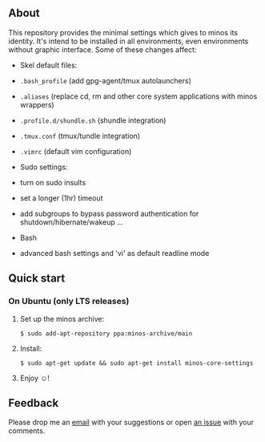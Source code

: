 ## About

This repository provides the minimal settings which gives to minos its identity. It's intend to be installed in all environments, even environments without graphic interface. Some of these changes affect:

- Skel default files:
 - `.bash_profile` (add gpg-agent/tmux autolaunchers)
 - `.aliases` (replace cd, rm and other core system applications with minos wrappers)
 - `.profile.d/shundle.sh` (shundle integration)
 - `.tmux.conf` (tmux/tundle integration)
 - `.vimrc` (default vim configuration)

- Sudo settings:
 - turn on sudo insults
 - set a longer (1hr) timeout
 - add subgroups to bypass password authentication for shutdown/hibernate/wakeup ...

- Bash
 - advanced bash settings and 'vi' as default readline mode

## Quick start

### On Ubuntu (only LTS releases)

1. Set up the minos archive:

   ```
   $ sudo add-apt-repository ppa:minos-archive/main
   ```

2. Install:

   ```
   $ sudo apt-get update && sudo apt-get install minos-core-settings
   ```

3. Enjoy ☺!

## Feedback

Please drop me an [email](mailto:m@javier.io) with your suggestions or open [an issue](https://github.com/minos-org/bash-minos-settings/issues) with your comments.

